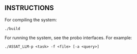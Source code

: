 ## INSTRUCTIONS 

For compiling the system:

`./build`

For running the system, see the probo interfaces. For example:

`./ASSAT_LLM-p <task> -f <file> [-a <query>] `


